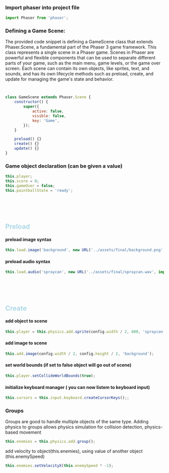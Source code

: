 ### Import phaser into project file
```js
import Phaser from 'phaser';
```

### Defining a Game Scene:
The provided code snippet is defining a GameScene class that extends Phaser.Scene, a fundamental part of the Phaser 3 game framework. This class represents a single scene in a Phaser game. Scenes in Phaser are powerful and flexible components that can be used to separate different parts of your game, such as the main menu, game levels, or the game over screen. Each scene can contain its own objects, like sprites, text, and sounds, and has its own lifecycle methods such as preload, create, and update for managing the game's state and behavior.
```js


class GameScene extends Phaser.Scene {
    constructor() {
        super({
            active: false,
            visible: false,
            key: 'Game',
        });      
    }

    preload() {}
    create() {}
    update() {}
}
```

### Game object declaration (can be given a value)
```js
this.player;
this.score = 0;
this.gameOver = false;
this.paintballState = 'ready';

```


<br>
<br>
<br>

##  <span style="color: lightblue;"> Preload </span>


#### preload image syntax
```js
this.load.image('background', new URL('../assets/final/background.png', import.meta.url).href);
```
#### preload audio syntax
```js
this.load.audio('spraycan', new URL('../assets/final/spraycan.wav', import.meta.url).href);
```

<br>
<br>
<br>

##  <span style="color: lightblue;"> Create </span>

#### add object to scene
```js
this.player = this.physics.add.sprite(config.width / 2, 600, 'spraycan');
```
#### add image to scene
```js
this.add.image(config.width / 2, config.height / 2, 'background');
```

#### set world bounds (if set to false object will go out of scene)
```js
this.player.setCollideWorldBounds(true);
```
#### initialize keyboard manager ( you can now listem to keyboard input)
```js
this.cursors = this.input.keyboard.createCursorKeys();;
```

### Groups
Groups are good to handle multiple objects of the same type. Adding physics to groups allows physics simulation for collision detection, physics-based movement
```js
this.enemies = this.physics.add.group();
```

add velocity to object(this.enemies), using value of another object (this.enemySpeed)
```js
this.enemies.setVelocityX(this.enemySpeed * -1);
```




